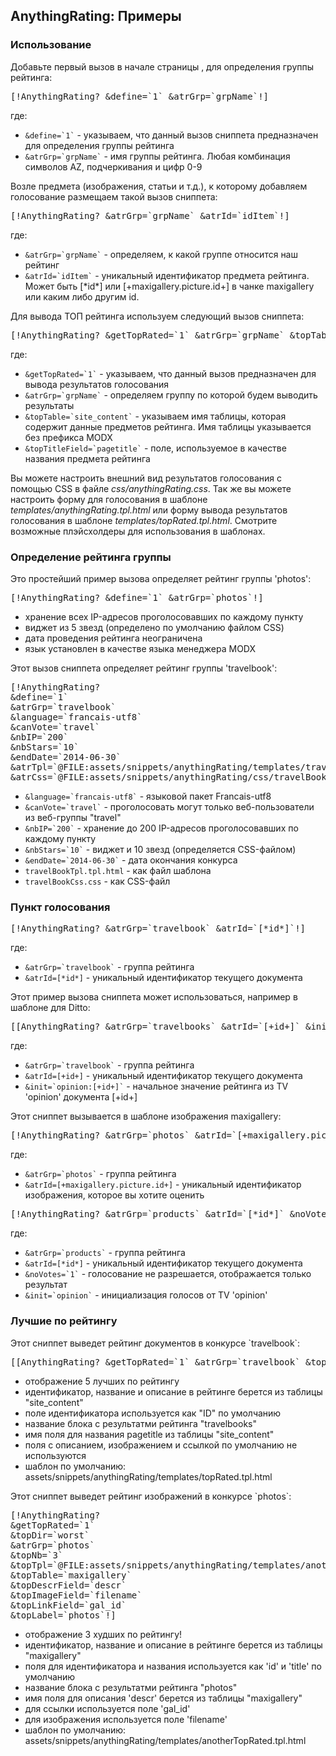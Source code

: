 
<meta http-equiv="Content-Type" content="text/html; charset=utf-8">
<h2>AnythingRating: Примеры</h2>

<h3 class="sub-header text-bold">Использование</h3>
<p><span class="text-bold">Добавьте первый вызов в начале страницы , для определения группы рейтинга:</span></p>
<pre class="brush: html;">[!AnythingRating? &define=`1` &atrGrp=`grpName`!]</pre>
<p>где:</p>
<ul>
<li><code>&define=`1`</code> - указываем, что данный вызов сниппета предназначен для определения группы рейтинга</li>
<li><code>&atrGrp=`grpName`</code> - имя группы рейтинга. Любая комбинация символов AZ, подчеркивания и цифр 0-9</li>
</ul>
<p><span class="text-bold">Возле предмета (изображения, статьи и т.д.), к которому добавляем голосование размещаем такой вызов сниппета:</span></p>
<pre class="brush: html;">[!AnythingRating? &atrGrp=`grpName` &atrId=`idItem`!]</pre>
<p>где:</p>
<ul>
<li><code>&atrGrp=`grpName`</code> - определяем, к какой группе относится наш рейтинг</li>
<li><code>&atrId=`idItem`</code> - уникальный идентификатор предмета рейтинга. Может быть [*id*] или [+maxigallery.picture.id+] в чанке <span class="text-bold">maxigallery</span> или каким либо другим id.</li>
</ul>
<p><span class="text-bold">Для вывода ТОП рейтинга используем следующий вызов сниппета:</span></p>
<pre class="brush: html;">[!AnythingRating? &getTopRated=`1` &atrGrp=`grpName` &topTable=`site_content` &topTitleField=`pagetitle`!]</pre>
<p>где:</p>
<ul>
<li><code>&getTopRated=`1`</code> - указываем, что данный вызов предназначен для вывода результатов голосования</li>
<li><code>&atrGrp=`grpName`</code> - определяем группу по которой будем выводить результаты</li>
<li><code>&topTable=`site_content`</code> - указываем имя таблицы, которая содержит данные предметов рейтинга. Имя таблицы указывается без префикса MODX</li>
<li><code>&topTitleField=`pagetitle`</code> - поле, используемое в качестве названия предмета рейтинга</li>
</ul>
<p>Вы можете настроить внешний вид результатов голосования с помощью CSS в файле <em><span class="text-bold">css/anythingRating.css</span></em>. Так же вы можете настроить форму для голосования в шаблоне <em><span class="text-bold">templates/anythingRating.tpl.html</span></em> или форму вывода результатов голосования в шаблоне <em><span class="text-bold">templates/topRated.tpl.html</span></em>. Смотрите возможные плэйсхолдеры для использования в шаблонах.</p>


<h3 class="sub-header text-bold">Определение рейтинга группы</h3>
<p><span class="text-bold">Это простейший пример вызова определяет рейтинг группы 'photos':</span></p>
<pre class="brush: html;">[!AnythingRating? &define=`1` &atrGrp=`photos`!]</pre>
<ul>
<li>хранение всех IP-адресов проголосовавших по каждому пункту</li>
<li>виджет из 5 звезд (определено по умолчанию файлом CSS)</li>
<li>дата проведения рейтинга неограничена</li>
<li>язык установлен в качестве языка менеджера MODX</li>
</ul>
<p><span class="text-bold">Этот вызов сниппета определяет рейтинг группы 'travelbook':</span></p>
<pre class="brush: html;">
[!AnythingRating?
&define=`1`
&atrGrp=`travelbook`
&language=`francais-utf8`
&canVote=`travel`
&nbIP=`200`
&nbStars=`10`
&endDate=`2014-06-30`
&atrTpl=`@FILE:assets/snippets/anythingRating/templates/travelBookTpl.tpl.html`
&atrCss=`@FILE:assets/snippets/anythingRating/css/travelBookCss.css`!]
</pre>
<ul>
<li><code>&language=`francais-utf8`</code> - языковой пакет Francais-utf8</li>
<li><code>&canVote=`travel`</code> - проголосовать могут только веб-пользователи из веб-группы "travel"</li>
<li><code>&nbIP=`200`</code> - хранение до 200 IP-адресов проголосовавших по каждому пункту</li>
<li><code>&nbStars=`10`</code> - виджет и 10 звезд (определяется CSS-файлом)</li>
<li><code>&endDate=`2014-06-30`</code> - дата окончания конкурса</li>
<li><code>travelBookTpl.tpl.html</code> - как файл шаблона</li>
<li><code>travelBookCss.css</code> - как CSS-файл</li>
</ul>

<h3 class="sub-header text-bold">Пункт голосования</h3>
<pre class="brush: html;">[!AnythingRating? &atrGrp=`travelbook` &atrId=`[*id*]`!]</pre>
<p>где:</p>
<ul>
<li><code>&atrGrp=`travelbook`</code> - группа рейтинга</li>
<li><code>&atrId=[*id*]</code> - уникальный идентификатор текущего документа</li>
</ul>
<p><span class="text-bold">Этот пример вызова сниппета может использоваться, например в шаблоне для Ditto:</span></p>
<pre class="brush: html;">[[AnythingRating? &atrGrp=`travelbooks` &atrId=`[+id+]` &init=`opinion:[+id+]`]]</pre>
<p>где:</p>
<ul>
<li><code>&atrGrp=`travelbook`</code> - группа рейтинга</li>
<li><code>&atrId=[+id+]</code> - уникальный идентификатор текущего документа</li>
<li><code>&init=`opinion:[+id+]`</code> - начальное значение рейтинга из TV 'opinion' документа [+id+]</li>
</ul>
<p><span class="text-bold">Этот сниппет вызывается в шаблоне изображения maxigallery:</span></p>
<pre class="brush: html;">[!AnythingRating? &atrGrp=`photos` &atrId=`[+maxigallery.picture.id+]`!]</pre>
<p>где:</p>
<ul>
<li><code>&atrGrp=`photos`</code> - группа рейтинга</li>
<li><code>&atrId=[+maxigallery.picture.id+]</code> - уникальный идентификатор изображения, которое вы хотите оценить</li>
</ul>
<pre class="brush: html;">[!AnythingRating? &atrGrp=`products` &atrId=`[*id*]` &noVotes=`1` &init=`opinion`!]</pre>
<p>где:</p>
<ul>
<li><code>&atrGrp=`products`</code> - группа рейтинга</li>
<li><code>&atrId=[*id*]</code> - уникальный идентификатор текущего документа</li>
<li><code>&noVotes=`1`</code> - голосование не разрешается, отображается только результат</li>
<li><code>&init=`opinion`</code> - инициализация голосов от TV 'opinion'</li>
</ul>

<h3 class="sub-header text-bold">Лучшие по рейтингу</h3>
<p><span class="text-bold">Этот сниппет выведет рейтинг документов в конкурсе `travelbook`:</span></p>
<pre class="brush: html;">[[AnythingRating? &getTopRated=`1` &atrGrp=`travelbook` &topTable=`site_content` &topTitleField=`pagetitle` &topLabel=`travelbooks`]]</pre>
<ul>
<li>отображение 5 лучших по рейтингу</li>
<li>идентификатор, название и описание в рейтинге берется из таблицы "site_content"</li>
<li>поле идентификатора используется как "ID" по умолчанию</li>
<li>название блока с результатми рейтинга "travelbooks"</li>
<li>имя поля для названия pagetitle из таблицы "site_content"</li>
<li>поля с описанием, изображением и ссылкой по умолчанию не используются</li>
<li>шаблон по умолчанию: assets/snippets/anythingRating/templates/topRated.tpl.html</li>
</ul>
<p><span class="text-bold">Этот сниппет выведет рейтинг изображений в конкурсе `photos`:</span></p>
<pre class="brush: html;">
[!AnythingRating?
&getTopRated=`1`
&topDir=`worst`
&atrGrp=`photos`
&topNb=`3`
&topTpl=`@FILE:assets/snippets/anythingRating/templates/anotherTopRated.tpl.html`
&topTable=`maxigallery`
&topDescrField=`descr`
&topImageField=`filename`
&topLinkField=`gal_id`
&topLabel=`photos`!]
</pre>
<ul>
<li>отображение 3 худших по рейтингу!</li>
<li>идентификатор, название и описание в рейтинге берется из таблицы "maxigallery"</li>
<li>поля для идентификатора и названия используется как 'id' и 'title' по умолчанию</li>
<li>название блока с результатми рейтинга "photos"</li>
<li>имя поля для описания 'descr' берется из таблицы "maxigallery"</li>
<li>для ссылки используется поле 'gal_id'</li>
<li>для изображения используется поле 'filename'</li>
<li>шаблон по умолчанию: assets/snippets/anythingRating/templates/anotherTopRated.tpl.html</li>
</ul>
